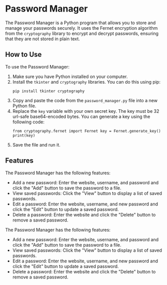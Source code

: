 <!DOCTYPE html>
<html>
<body>
	<h1>Password Manager</h1>
	<p>The Password Manager is a Python program that allows you to store and manage your passwords securely. It uses the Fernet encryption algorithm from the <code>cryptography</code> library to encrypt and decrypt passwords, ensuring that they are not stored in plain text.</p>
	<h2>How to Use</h2>
<p>To use the Password Manager:</p>
<ol>
	<li>Make sure you have Python installed on your computer.</li>
	<li>Install the <code>tkinter</code> and <code>cryptography</code> libraries. You can do this using pip:</li>
	<pre><code>pip install tkinter cryptography</code></pre>
	<li>Copy and paste the code from the <code>password_manager.py</code> file into a new Python file.</li>
	<li>Replace the <code>key</code> variable with your own secret key. The key must be 32 url-safe base64-encoded bytes. You can generate a key using the following code:</li>
	<pre><code>from cryptography.fernet import Fernet key = Fernet.generate_key()
print(key)</code></pre>
<li>Save the file and run it.</li>
</ol>
<h2>Features</h2>
<p>The Password Manager has the following features:</p>
<ul>
	<li>Add a new password: Enter the website, username, and password and click the "Add" button to save the password to a file.</li>
	<li>View saved passwords: Click the "View" button to display a list of saved passwords.</li>
	<li>Edit a password: Enter the website, username, and new password and click the "Edit" button to update a saved password.</li>
	<li>Delete a password: Enter the website and click the "Delete" button to remove a saved password.</li>
</ul>
<p>The Password Manager has the following features:</p>
<ul>
	<li>Add a new password: Enter the website, username, and password and click the "Add" button to save the password to a file.</li>
	<li>View saved passwords: Click the "View" button to display a list of saved passwords.</li>
	<li>Edit a password: Enter the website, username, and new password and click the "Edit" button to update a saved password.</li>
	<li>Delete a password: Enter the website and click the "Delete" button to remove a saved password.</li>
</ul>
</body>
</html>
